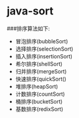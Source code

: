 # java-sort

###排序算法如下:  
* 冒泡排序(bubbleSort) 
* 选择排序(selectionSort)  
* 插入排序(insertionSort) 	
* 希尔排序(shellSort)
* 归并排序(mergeSort)  
* 快速排序(quickSort()  
* 堆排序(heapSort)
* 计数排序(countSort)  
* 桶排序(bucketSort)
* 基数排序(redixSort)   

		
	
